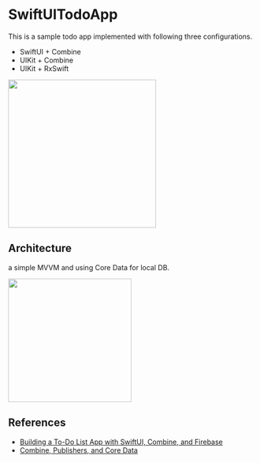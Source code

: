 # SwiftUITodoApp
This is a sample todo app implemented with following three configurations.

- SwiftUI + Combine
- UIKit + Combine
- UIKit + RxSwift

<img src=https://user-images.githubusercontent.com/8536870/102258251-13adf300-3f51-11eb-8a3d-957e968fa9f4.gif width=300>

## Architecture
a simple MVVM and using Core Data for local DB.

<img src=https://user-images.githubusercontent.com/8536870/102254120-9a5fd180-3f4b-11eb-824d-343e18acb55b.png width=250>

## References
- [Building a To-Do List App with SwiftUI, Combine, and Firebase](https://medium.com/better-programming/replicating-the-ios-reminders-app-part1-44211a7b7029)
- [Combine, Publishers, and Core Data](https://medium.com/better-programming/combine-publishers-and-core-data-424b68fe9473)
